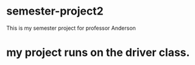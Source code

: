# semester-project2
This is my semester project for professor Anderson


# my project runs on the driver class. 

